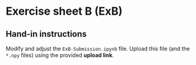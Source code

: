 # Exercise sheet B (ExB)

## Hand-in instructions

Modify and adjust the `ExB-Submission.ipynb` file. Upload this file (and the `*.npy` files) using the provided **upload link**. 

